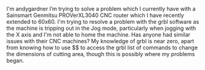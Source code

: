  I'm andygardner
I’m trying to solve a problem which I currently have with a Sainsmart Genmitsu PROVerXL3040 CNC router which I have recently extended to 60x60. 
I'm trying to resolve a problem with the grbl software as the machine is tripping out in the Jog mode, particularly when jogging with the X axis and I'm not able to home the machine.
Has anyone had similar issues with their CNC machines? My knowledge of grbl is near zero, apart from knowing how to use $$ to access the grbl list of commands to change the dimensions of cutting area, though this is possibly where my problems began.
<!---
andygardner215/andygardner215 is a ✨ special ✨ repository because its `README.md` (this file) appears on your GitHub profile.
You can click the Preview link to take a look at your changes.
--->
